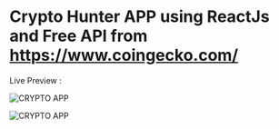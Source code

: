 # Crypto Hunter APP using ReactJs and Free API from https://www.coingecko.com/

Live Preview :

![CRYPTO APP]("https://raw.githubusercontent.com/muhammedtri/crypto-hunter-app/master/public/Screenshot%202023-02-08%20at%2017.25.24.png")

![CRYPTO APP]("https://raw.githubusercontent.com/muhammedtri/crypto-hunter-app/master/public/Screenshot%202023-02-08%20at%2017.25.42.png")
